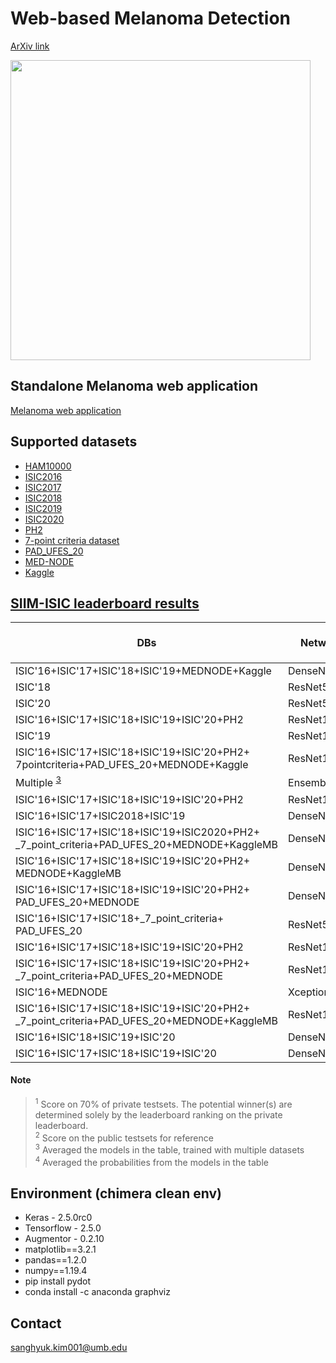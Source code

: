 # Web-based Melanoma Detection
[ArXiv link](https://arxiv.org/abs/2403.14898)
<p></p>
<img src="https://github.com/shkimmie-umb/melanoma_detection/blob/master/Thumbnail.jpeg" width="480">
<!-- ![screenshot](https://github.com/shkimmie-umb/melanoma_detection/blob/master/Thumbnail.jpeg) -->


## Standalone Melanoma web application
[Melanoma web application](https://mpsych.github.io/melanoma/)

## Supported datasets
- [HAM10000](https://dataverse.harvard.edu/dataset.xhtml?persistentId=doi:10.7910/DVN/DBW86T)
- [ISIC2016](https://challenge.isic-archive.com/data/#2016)
- [ISIC2017](https://challenge.isic-archive.com/data/#2017)
- [ISIC2018](https://challenge.isic-archive.com/data/#2018)
- [ISIC2019](https://challenge.isic-archive.com/data/#2019)
- [ISIC2020](https://challenge.isic-archive.com/data/#2020)
- [PH2](https://www.fc.up.pt/addi/ph2%20database.html)
- [7-point criteria dataset](https://derm.cs.sfu.ca/Welcome.html)
- [PAD_UFES_20](https://data.mendeley.com/datasets/zr7vgbcyr2/1)
- [MED-NODE](https://www.cs.rug.nl/~imaging/databases/melanoma_naevi/)
- [Kaggle](https://www.kaggle.com/datasets/fanconic/skin-cancer-malignant-vs-benign)

## [SIIM-ISIC leaderboard results](https://www.kaggle.com/competitions/siim-isic-melanoma-classification/overview)
| DBs | Network | Img size | Private Score <sup id="privatescore">[1](#privatescore)</sup> | Public Score <sup id="publicscore">[2](#publicscore)</sup> |
| ------------- | ------------- | ------------- | ------------- | ------------- |
|  ISIC'16+ISIC'17+ISIC'18+ISIC'19+MEDNODE+Kaggle | DenseNet121  | 150x150 | 0.7211  | 0.7472  |
|  ISIC'18 | ResNet50  | 150x150 | 0.5999  | 0.6301  |
|  ISIC'20 | ResNet50  | 150x150 | 0.7751  | 0.8126  |
|  ISIC'16+ISIC'17+ISIC'18+ISIC'19+ISIC'20+PH2 | ResNet152  | 150x150 | 0.8064  | 0.8073  |
|  ISIC'19 | ResNet152  | 150x150 | 0.6769  | 0.7234  |
|  ISIC'16+ISIC'17+ISIC'18+ISIC'19+ISIC'20+PH2+ <br> 7pointcriteria+PAD_UFES_20+MEDNODE+Kaggle | ResNet152  | 150x150 | 0.7774  | 0.7894  |
|  Multiple <sup id="a1">[3](#dataset)</sup> | Ensemble <sup id="a2">[4](#network)</sup>  | 150x150 | 0.7618  | 0.7621  |
| ISIC'16+ISIC'17+ISIC'18+ISIC'19+ISIC'20+PH2 | ResNet152 | 384x384 | 0.7028 | 0.7134 |
| ISIC'16+ISIC'17+ISIC2018+ISIC'19 | DenseNet169 | 384x384 | 0.6943 | 0.7471 |
| ISIC'16+ISIC'17+ISIC'18+ISIC'19+ISIC2020+PH2+ <br> _7_point_criteria+PAD_UFES_20+MEDNODE+KaggleMB | DenseNet169 | 384x384 | 0.7963 | 0.8535 |
| ISIC'16+ISIC'17+ISIC'18+ISIC'19+ISIC'20+PH2+ <br> MEDNODE+KaggleMB | DenseNet169 | 384x384 | 0.8028 | 0.8247 |
| ISIC'16+ISIC'17+ISIC'18+ISIC'19+ISIC'20+PH2+ <br> PAD_UFES_20+MEDNODE | DenseNet169 | 384x384 | 0.7980 | 0.8338 |
| ISIC'16+ISIC'17+ISIC'18+_7_point_criteria+ <br> PAD_UFES_20 | ResNet50 | 384x384 | 0.4199 | 0.4484 |
| ISIC'16+ISIC'17+ISIC'18+ISIC'19+ISIC'20+PH2 | ResNet152 | 384x384 | 0.7028 | 0.7234 |
| ISIC'16+ISIC'17+ISIC'18+ISIC'19+ISIC'20+PH2+ <br> _7_point_criteria+PAD_UFES_20+MEDNODE | ResNet152V2 | 384x384 | 0.8144 | 0.8284 |
| ISIC'16+MEDNODE | Xception | 384x384 | 0.7409 | 0.7474 |
| ISIC'16+ISIC'17+ISIC'18+ISIC'19+ISIC'20+PH2+ <br> _7_point_criteria+PAD_UFES_20+MEDNODE+KaggleMB | ResNet152V2 | 384x384 | 0.8009 | 0.8219 |
| ISIC'16+ISIC'18+ISIC'19+ISIC'20 | DenseNet169 | 384x384 | 0.8195 | 0.8619 |
| ISIC'16+ISIC'17+ISIC'18+ISIC'19+ISIC'20 | DenseNet169 | 384x384 | 0.7673 | 0.8267 |

#### Note
> <sup id="privatescore">1</sup> Score on 70% of private testsets. The potential winner(s) are determined solely by the leaderboard ranking on the private leaderboard. <br>
> <sup id="publicscore">2</sup> Score on the public testsets for reference <br>
> <sup id="dataset">3</sup> Averaged the models in the table, trained with multiple datasets <br>
> <sup id="network">4</sup> Averaged the probabilities from the models in the table<br>

<!-- - ISIC contains the following diseases:
  - Actinic keratosis
  - Basal cell carcinoma
  - Dermatofibroma
  - Melanoma
  - Nevus
  - Pigmented benign keratosis
  - Seborrheic keratosis
  - Squamous cell carcinoma
  - Vascular lesion

- Original Download link: https://challenge.isic-archive.com/data/
- Folder-structured custom db: https://drive.google.com/file/d/1v_Nfg3QD5_TIr3Y-awIBm7lTFmVtIvQj/view?usp=drive_link -->

## Environment (chimera clean env)
- Keras - 2.5.0rc0
- Tensorflow - 2.5.0
- Augmentor - 0.2.10
- matplotlib==3.2.1
- pandas==1.2.0
- numpy==1.19.4
- pip install pydot
- conda install -c anaconda graphviz

## Contact
sanghyuk.kim001@umb.edu
